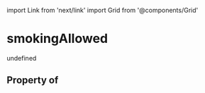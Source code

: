 import Link from 'next/link'
import Grid from '@components/Grid'

# smokingAllowed

undefined

## Property of



